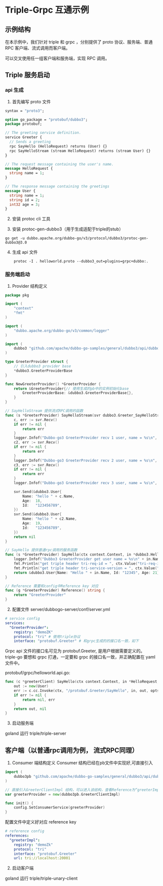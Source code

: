 # Triple-Grpc 互通示例

## 示例结构

在本示例中，我们针对 triple 和 grpc ，分别提供了 proto 协议、服务端、普通 RPC 客户端、流式调用而客户端。

可以交叉使用任一组客户端和服务端，实现 RPC 调用。 

## Triple 服务启动

### api 生成
1. 首先编写 proto 文件
  
```protobuf
syntax = "proto3";

option go_package = "protobuf/dubbo3";
package protobuf;

// The greeting service definition.
service Greeter {
  // Sends a greeting
  rpc SayHello (HelloRequest) returns (User) {}
  rpc SayHelloStream (stream HelloRequest) returns (stream User) {}
}

// The request message containing the user's name.
message HelloRequest {
  string name = 1;
}

// The response message containing the greetings
message User {
  string name = 1;
  string id = 2;
  int32 age = 3;
}
```

2. 安装 protoc cli 工具
   
3. 安装 protoc-gen-dubbo3（用于生成适配于triple的stub）
```shell
go get -u dubbo.apache.org/dubbo-go/v3/protocol/dubbo3/protoc-gen-dubbo3@3.0
```
4. 生成 api 文件
```shell
    protoc -I . helloworld.proto --dubbo3_out=plugins=grpc+dubbo:.
```

### 服务端启动
1. Provider 结构定义
```go
package pkg

import (
	"context"
	"fmt"
)

import (
	"dubbo.apache.org/dubbo-go/v3/common/logger"
)

import (
	dubbo3 "github.com/apache/dubbo-go-samples/general/dubbo3/api/dubbogo-grpc/protobuf/dubbo3"
)

type GreeterProvider struct {
	// 引入dubbo3 provider base
	*dubbo3.GreeterProviderBase
}

func NewGreeterProvider() *GreeterProvider {
	return &GreeterProvider{// 使用生成的pb中的实例初始化base
		GreeterProviderBase: &dubbo3.GreeterProviderBase{},
	}
}

// SayHelloStream 提供流式RPC调用的函数
func (s *GreeterProvider) SayHelloStream(svr dubbo3.Greeter_SayHelloStreamServer) error {
	c, err := svr.Recv()
	if err != nil {
		return err
	}
	logger.Infof("Dubbo-go3 GreeterProvider recv 1 user, name = %s\n", c.Name)
	c2, err := svr.Recv()
	if err != nil {
		return err
	}
	logger.Infof("Dubbo-go3 GreeterProvider recv 2 user, name = %s\n", c2.Name)
	c3, err := svr.Recv()
	if err != nil {
		return err
	}
	logger.Infof("Dubbo-go3 GreeterProvider recv 3 user, name = %s\n", c3.Name)

	svr.Send(&dubbo3.User{
		Name: "hello " + c.Name,
		Age:  18,
		Id:   "123456789",
	})
	svr.Send(&dubbo3.User{
		Name: "hello " + c2.Name,
		Age:  19,
		Id:   "123456789",
	})
	return nil
}

// SayHello 提供普通rpc调用的服务函数
func (s *GreeterProvider) SayHello(ctx context.Context, in *dubbo3.HelloRequest) (*dubbo3.User, error) {
	logger.Infof("Dubbo3 GreeterProvider get user name = %s\n" + in.Name)
	fmt.Println("get triple header tri-req-id = ", ctx.Value("tri-req-id"))
	fmt.Println("get triple header tri-service-version = ", ctx.Value("tri-service-version"))
	return &dubbo3.User{Name: "Hello " + in.Name, Id: "12345", Age: 21}, nil
}

// Reference 需要和config中Reference key 对应
func (g *GreeterProvider) Reference() string {
	return "GreeterProvider"
}
```
2. 配置文件
server/dubbogo-server/conf/server.yml
```yaml
# service config
services:
  "GreeterProvider":
    registry: "demoZK"
    protocol: "tri" # 使用triple协议
    interface: "protobuf.Greeter" # 和grpc生成的的接口名一致，如下
```

Grpc api 文件的接口名可见为 protobuf.Greeter, 是用户根据需要定义的。
triple-go 要想和 grpc 打通，一定要和 grpc 的接口名一致，并正确配置在 yaml 文件中。

protobuf/grpc/helloworld.api.go:
```go
func (c *greeterClient) SayHello(ctx context.Context, in *HelloRequest, opts ...grpc.CallOption) (*User, error) {
	out := new(User)
	err := c.cc.Invoke(ctx, "/protobuf.Greeter/SayHello", in, out, opts...)
	if err != nil {
		return nil, err
	}
	return out, nil
}
```

3. 启动服务端

goland 运行
triple/triple-server

## 客户端（以普通rpc调用为例， 流式RPC同理）

1. Consumer 端结构定义
Consumer 结构已经在pb文件中实现好,可直接引入
```go
import (
    dubbo3pb "github.com/apache/dubbo-go-samples/general/dubbo3/api/dubbogo-grpc/protobuf/dubbo3"
)

// 直接引入GreeterClientImpl 结构，可以进入该结构，查看Reference为“greeterImpl”
var greeterProvider = new(dubbo3pb.GreeterClientImpl)

func init() {
    config.SetConsumerService(greeterProvider)
}
```

配置文件中定义好对应 reference key
```yaml
# reference config
references:
  "greeterImpl":
    registry: "demoZk"
    protocol: "tri"
    interface: "protobuf.Greeter"
    url: tri://localhost:20001
```

2. 启动客户端

goland 运行
triple/triple-unary-client

